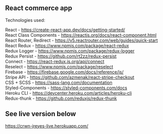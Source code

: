 ## React commerce app 

Technologies used: 

React - https://create-react-app.dev/docs/getting-started/   
React Class Components - https://reactjs.org/docs/react-component.html  
React Router, Redirect - https://v5.reactrouter.com/web/guides/quick-start      
React Redux - https://www.npmjs.com/package/react-redux    
Redux Logger - https://www.npmjs.com/package/redux-logger  
Redux Persist - https://github.com/rt2zz/redux-persist   
Connect - https://react-redux.js.org/api/connect  
Reselect - https://www.npmjs.com/package/reselect  
Firebase - https://firebase.google.com/docs/reference/js/  
Stripe API - https://github.com/azmenak/react-stripe-checkout    
CSS + SCSS - https://sass-lang.com/documentation    
Styled-Components - https://styled-components.com/docs    
Heroku CLI - https://devcenter.heroku.com/articles/heroku-cli   
Redux-thunk - https://github.com/reduxjs/redux-thunk  

 
## See live version below
https://crwn-jreyes-live.herokuapp.com/

